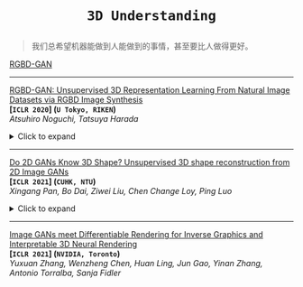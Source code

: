 # <p align=center>`3D Understanding`</p>

> 我们总希望机器能做到人能做到的事情，甚至要比人做得更好。



[RGBD-GAN](#RGBD-GAN)

---

<span id="RGBD-GAN"></span>
[RGBD-GAN: Unsupervised 3D Representation Learning From Natural Image Datasets via RGBD Image Synthesis](https://arxiv.org/pdf/1909.12573.pdf)  
**[`ICLR 2020`] (`U Tokyo, RIKEN`)**  
*Atsuhiro Noguchi, Tatsuya Harada*

<details><summary>Click to expand</summary>

<div align=center><img width="500" src="https://raw.githubusercontent.com/yzy1996/Image-Hosting/master/20210709115756.png"/></div>

> **Summary**

They hope to understand **3D geometries** from 2D images by disentangling **object identity** (shape and texture) and **camera pose** (camera rotation, translation, and intrinsics). 

> **Details**

$T(x)$ donates a stochastic data augmentation function. $D(x)$ donates the last layer before the activation function. The proposed regularization is given by:

</details>

---

[Do 2D GANs Know 3D Shape? Unsupervised 3D shape reconstruction from 2D Image GANs](https://arxiv.org/pdf/2011.00844.pdf)  
**[`ICLR 2021`] (`CUHK, NTU`)**  
*Xingang Pan, Bo Dai, Ziwei Liu, Chen Change Loy, Ping Luo*

<details><summary>Click to expand</summary><p>

ss

> **Summary**

重点是弄清楚 project 是如何做到的

</p></details>

---

[Image GANs meet Differentiable Rendering for Inverse Graphics and Interpretable 3D Neural Rendering](https://arxiv.org/pdf/2010.09125.pdf)  
**[`ICLR 2021`] (`NVIDIA, Toronto`)**  
*Yuxuan Zhang, Wenzheng Chen, Huan Ling, Jun Gao, Yinan Zhang, Antonio Torralba, Sanja Fidler*

